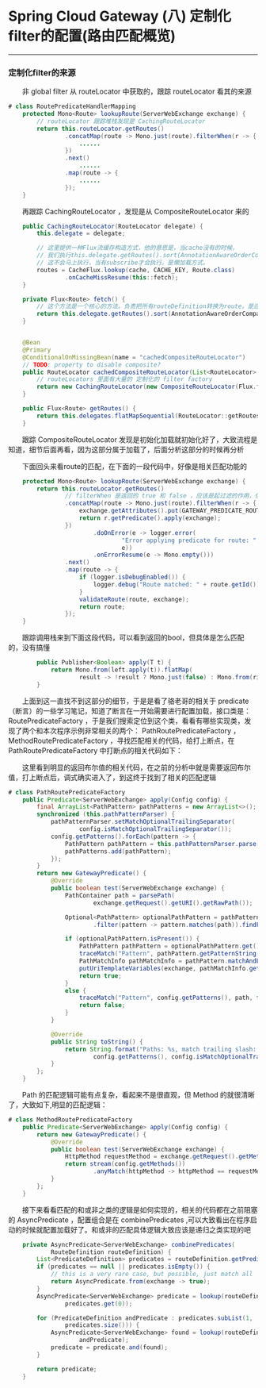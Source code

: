 # Spring Cloud Gateway (八) 定制化filter的配置(路由匹配概览)
***
### 定制化filter的来源
&ensp;&ensp;&ensp;&ensp;非 global filter 从 routeLocator 中获取的，跟踪 routeLocator 看其的来源

```java
# class RoutePredicateHandlerMapping
    protected Mono<Route> lookupRoute(ServerWebExchange exchange) {
        // routeLocator 跟踪堆栈发现是 CachingRouteLocator
		return this.routeLocator.getRoutes()
				.concatMap(route -> Mono.just(route).filterWhen(r -> {
                    ......
				})
				.next()
                    ......
				.map(route -> {
                    ......
				});
	}
```

&ensp;&ensp;&ensp;&ensp;再跟踪 CachingRouteLocator ，发现是从 CompositeRouteLocator 来的

```java
    public CachingRouteLocator(RouteLocator delegate) {
		this.delegate = delegate;

        // 这里提供一种Flux流缓存构造方式，他的意思是，当cache没有的时候，
        // 我们执行this.delegate.getRoutes().sort(AnnotationAwareOrderComparator.INSTANCE)获得Flux流，并把这个结果写入cache这个Map。
        // 这不会马上执行，当有subscribe才会执行。是懒加载方式。
		routes = CacheFlux.lookup(cache, CACHE_KEY, Route.class)
				.onCacheMissResume(this::fetch);
	}

    private Flux<Route> fetch() {
        // 这个方法是一个核心的方法。负责把所有routeDefinition转换为route。是连接RouteDefinitionLocator和RouteLocator的通道
		return this.delegate.getRoutes().sort(AnnotationAwareOrderComparator.INSTANCE);
	}


    @Bean
	@Primary
	@ConditionalOnMissingBean(name = "cachedCompositeRouteLocator")
	// TODO: property to disable composite?
	public RouteLocator cachedCompositeRouteLocator(List<RouteLocator> routeLocators) {
        // routeLocators 里面有大量的 定制化的 filter factory
		return new CachingRouteLocator(new CompositeRouteLocator(Flux.fromIterable(routeLocators)));
	}

    public Flux<Route> getRoutes() {
		return this.delegates.flatMapSequential(RouteLocator::getRoutes);
	}
```

&ensp;&ensp;&ensp;&ensp;跟踪 CompositeRouteLocator 发现是初始化加载就初始化好了，大致流程是知道，细节后面再看，因为这部分属于加载了，后面分析这部分的时候再分析

&ensp;&ensp;&ensp;&ensp;下面回头来看route的匹配，在下面的一段代码中，好像是相关匹配功能的

```java
    protected Mono<Route> lookupRoute(ServerWebExchange exchange) {
		return this.routeLocator.getRoutes()
                // filterWhen 是返回的 true 和 false ，应该是起过滤的作用，但它后面的逻辑没有搞懂，不知道具体是怎么匹配的
				.concatMap(route -> Mono.just(route).filterWhen(r -> {
					exchange.getAttributes().put(GATEWAY_PREDICATE_ROUTE_ATTR, r.getId());
					return r.getPredicate().apply(exchange);
				})
						.doOnError(e -> logger.error(
								"Error applying predicate for route: " + route.getId(),
								e))
						.onErrorResume(e -> Mono.empty()))
				.next()
				.map(route -> {
					if (logger.isDebugEnabled()) {
						logger.debug("Route matched: " + route.getId());
					}
					validateRoute(route, exchange);
					return route;
				});
	}
```

&ensp;&ensp;&ensp;&ensp;跟踪调用栈来到下面这段代码，可以看到返回的bool，但具体是怎么匹配的，没有搞懂

```java
		public Publisher<Boolean> apply(T t) {
			return Mono.from(left.apply(t)).flatMap(
					result -> !result ? Mono.just(false) : Mono.from(right.apply(t)));
		}
```

&ensp;&ensp;&ensp;&ensp;上面到这一直找不到这部分的细节，于是是看了骆老哥的相关于 predicate （断言）的一些学习笔记，知道了断言在一开始需要进行配置加载，接口类是： RoutePredicateFactory ，于是我们搜索定位到这个类，看看有哪些实现类，发现了两个和本次程序示例非常相关的两个： PathRoutePredicateFactory ， MethodRoutePredicateFactory ，寻找匹配相关的代码，给打上断点，在 PathRoutePredicateFactory 中打断点的相关代码如下：

&ensp;&ensp;&ensp;&ensp;这里看到明显的返回布尔值的相关代码，在之前的分析中就是需要返回布尔值，打上断点后，调式确实进入了，到这终于找到了相关的匹配逻辑

```java
# class PathRoutePredicateFactory
	public Predicate<ServerWebExchange> apply(Config config) {
		final ArrayList<PathPattern> pathPatterns = new ArrayList<>();
		synchronized (this.pathPatternParser) {
			pathPatternParser.setMatchOptionalTrailingSeparator(
					config.isMatchOptionalTrailingSeparator());
			config.getPatterns().forEach(pattern -> {
				PathPattern pathPattern = this.pathPatternParser.parse(pattern);
				pathPatterns.add(pathPattern);
			});
		}
		return new GatewayPredicate() {
			@Override
			public boolean test(ServerWebExchange exchange) {
				PathContainer path = parsePath(
						exchange.getRequest().getURI().getRawPath());

				Optional<PathPattern> optionalPathPattern = pathPatterns.stream()
						.filter(pattern -> pattern.matches(path)).findFirst();

				if (optionalPathPattern.isPresent()) {
					PathPattern pathPattern = optionalPathPattern.get();
					traceMatch("Pattern", pathPattern.getPatternString(), path, true);
					PathMatchInfo pathMatchInfo = pathPattern.matchAndExtract(path);
					putUriTemplateVariables(exchange, pathMatchInfo.getUriVariables());
					return true;
				}
				else {
					traceMatch("Pattern", config.getPatterns(), path, false);
					return false;
				}
			}

			@Override
			public String toString() {
				return String.format("Paths: %s, match trailing slash: %b",
						config.getPatterns(), config.isMatchOptionalTrailingSeparator());
			}
		};
	}
```

&ensp;&ensp;&ensp;&ensp;Path 的匹配逻辑可能有点复杂，看起来不是很直观，但 Method 的就很清晰了，大致如下,明显的匹配逻辑：

```java
# class MethodRoutePredicateFactory
	public Predicate<ServerWebExchange> apply(Config config) {
		return new GatewayPredicate() {
			@Override
			public boolean test(ServerWebExchange exchange) {
				HttpMethod requestMethod = exchange.getRequest().getMethod();
				return stream(config.getMethods())
						.anyMatch(httpMethod -> httpMethod == requestMethod);
			}
		};
	}
```

&ensp;&ensp;&ensp;&ensp;接下来看看匹配的和或非之类的逻辑是如何实现的，相关的代码都在之前阻塞的 AsyncPredicate ，配置组合是在 combinePredicates ,可以大致看出在程序启动的时候就配置加载好了。和或非的匹配具体逻辑大致应该是递归之类实现的吧

```java
	private AsyncPredicate<ServerWebExchange> combinePredicates(
			RouteDefinition routeDefinition) {
		List<PredicateDefinition> predicates = routeDefinition.getPredicates();
		if (predicates == null || predicates.isEmpty()) {
			// this is a very rare case, but possible, just match all
			return AsyncPredicate.from(exchange -> true);
		}
		AsyncPredicate<ServerWebExchange> predicate = lookup(routeDefinition,
				predicates.get(0));

		for (PredicateDefinition andPredicate : predicates.subList(1,
				predicates.size())) {
			AsyncPredicate<ServerWebExchange> found = lookup(routeDefinition,
					andPredicate);
			predicate = predicate.and(found);
		}

		return predicate;
	}
```